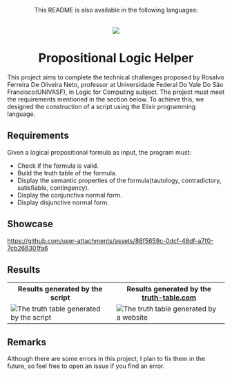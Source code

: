 <div align = "center">
  <p>This README is also available in the following languages:</p>
  <br/>
  
  <a href = "https://github.com/vitor0p9f/propositional-logic-helper/blob/main/README.pt-br.md">
    <img src="https://img.shields.io/badge/Language-Portuguese Br-blue"/>
  </a>
</div>

<div align="center">
  <h1>Propositional Logic Helper</h1>
</div>

This project aims to complete the technical challenges proposed by Rosalvo Ferreira De Oliveira Neto, professor at Universidade Federal Do Vale Do São Francisco(UNIVASF), in Logic for Computing subject. The project must meet the requirements mentioned in the section below. To achieve this, we designed the construction of a script using the Elixir programming language.

## Requirements

Given a logical propositional formula as input, the program must:

- Check if the formula is valid.
- Build the truth table of the formula.
- Display the semantic properties of the formula(tautology, contradictory, satisfiable, contingency).
- Display the conjunctiva normal form.
- Display disjunctive normal form.

## Showcase

https://github.com/user-attachments/assets/88f5659c-0dcf-48df-a7f0-7cb266301fa6

## Results
<div align="center">
  <table>
    <tr>
      <th>Results generated by the script</th>
      <th>Results generated by the <a href="https://truth-table.com/#(A%E2%88%A8B)%E2%88%A7(A%E2%86%92((%C2%ACB)%E2%86%94A))">truth-table.com</a></th>
    </tr>
    <tr>
      <td>
        <img src="https://github.com/user-attachments/assets/90ffe619-ae93-468f-bc8f-acdaf503346d" alt="The truth table generated by the script"/>
      </td>
      <td>
        <img src="https://github.com/user-attachments/assets/1c00db4a-a904-4cca-9f12-79095e2d4ff9" alt="The truth table generated by a website"/>
      </td>
    </tr>
  </table>
</div>

## Remarks

Although there are some errors in this project, I plan to fix them in the future, so feel free to open an issue if you find an error.
